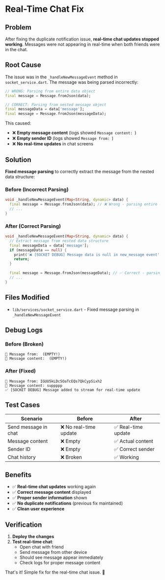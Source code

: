 # Real-Time Chat Fix

## Problem
After fixing the duplicate notification issue, **real-time chat updates stopped working**. Messages were not appearing in real-time when both friends were in the chat.

## Root Cause
The issue was in the `_handleNewMessageEvent` method in `socket_service.dart`. The message was being parsed incorrectly:

```dart
// WRONG: Parsing from entire data object
final message = Message.fromJson(data);

// CORRECT: Parsing from nested message object
final messageData = data['message'];
final message = Message.fromJson(messageData);
```

This caused:
- ❌ **Empty message content** (logs showed `Message content: `)
- ❌ **Empty sender ID** (logs showed `Message from: `)
- ❌ **No real-time updates** in chat screens

## Solution
**Fixed message parsing** to correctly extract the message from the nested data structure:

### Before (Incorrect Parsing)
```dart
void _handleNewMessageEvent(Map<String, dynamic> data) {
  final message = Message.fromJson(data); // ❌ Wrong - parsing entire object
  // ...
}
```

### After (Correct Parsing)
```dart
void _handleNewMessageEvent(Map<String, dynamic> data) {
  // Extract message from nested data structure
  final messageData = data['message'];
  if (messageData == null) {
    print('❌ [SOCKET DEBUG] Message data is null in new_message event');
    return;
  }
  
  final message = Message.fromJson(messageData); // ✅ Correct - parsing message object
  // ...
}
```

## Files Modified

- `lib/services/socket_service.dart` - Fixed message parsing in `_handleNewMessageEvent`

## Debug Logs

### Before (Broken)
```
👤 Message from:  (EMPTY!)
💬 Message content:  (EMPTY!)
```

### After (Fixed)
```
👤 Message from: IGUU5kLDc5OaTcEQs7QkCypSixh2
💬 Message content: suppppp
✅ [SOCKET DEBUG] Message added to stream for real-time update
```

## Test Cases

| Scenario | Before | After |
|----------|--------|-------|
| Send message in chat | ❌ No real-time update | ✅ Real-time update |
| Message content | ❌ Empty | ✅ Actual content |
| Sender ID | ❌ Empty | ✅ Correct sender |
| Chat history | ❌ Broken | ✅ Working |

## Benefits

- ✅ **Real-time chat updates** working again
- ✅ **Correct message content** displayed
- ✅ **Proper sender information** shown
- ✅ **No duplicate notifications** (previous fix maintained)
- ✅ **Clean user experience**

## Verification

1. **Deploy the changes**
2. **Test real-time chat**:
   - Open chat with friend
   - Send message from other device
   - Should see message appear immediately
   - Check logs for proper message content

That's it! Simple fix for the real-time chat issue. 🎉